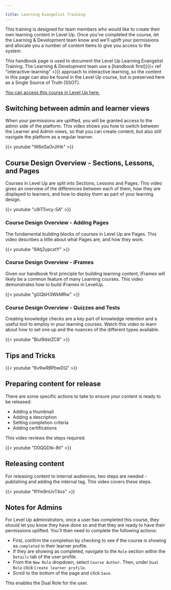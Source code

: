 ```yaml
---

title: Learning Evangelist Training
---
```


This training is designed for team members who would like to create their own learning content in Level Up. Once you've completed the course, let the Learning & Development team know and we'll uplift your permissions and allocate you a number of content items to give you access to the system.

This handbook page is used to document the Level Up Learning Evangelist Training. The Learning & Development team use a [handbook first]({{< ref "interactive-learning" >}}) approach to interactive learning, so the content in this page can also be found in the Level Up course, but is preserved here as a Single Source of Truth (SSOT).

[You can access this course in Level Up here.](https://levelup.gitlab.com/access/saml/login/internal-team-members?returnTo=https://levelup.gitlab.com/learn/course/learning-evangelist-training)

## Switching between admin and learner views

When your permissions are uplifted, you will be granted access to the admin side of the platform. This video shows you how to switch between the Learner and Admin views, so that you can create content, but also still navigate the platform as a regular learner.

{{< youtube "W6eSaOrJIHk" >}}

## Course Design Overview - Sections, Lessons, and Pages

Courses in Level Up are split into Sections, Lessons and Pages. This video gives an overview of the differences between each of them, how they are displayed to learners, and how to deploy them as part of your learning design.

{{< youtube "u9iT5vcy-SA" >}}

### Course Design Overview - Adding Pages

The fundamental building blocks of courses in Level Up are Pages. This video describes a little about what Pages are, and how they work.

{{< youtube "8Atj2ypcstY" >}}

### Course Design Overview - iFrames

Given our handbook first principle for building learning content, iFrames will likely be a common feature of many Learning courses. This video demonstrates how to build iFrames in LevelUp.

{{< youtube "gGQbH3WkMRw" >}}

### Course Design Overview - Quizzes and Tests

Creating knowledge checks are a key part of knowledge retention and a useful tool to employ in your learning courses. Watch this video to learn about how to set one up and the nuances of the different types available.

{{< youtube "Biul9dstZC8" >}}

## Tips and Tricks

{{< youtube "6v9wRBPbwDQ" >}}

## Preparing content for release

There are some specific actions to take to ensure your content is ready to be released:

- Adding a thumbnail
- Adding a description
- Setting completion criteria
- Adding certifications

This video reviews the steps required.

{{< youtube "D0QGDtk-8tI" >}}

## Releasing content

For releasing content to internal audiences, two steps are needed - publishing and adding the internal tag. This video covers these steps.

{{< youtube "RYm9nUvT4xs" >}}

## Notes for Admins

For Level Up administrators, once a user has completed this course, they should let you know they have done so and that they are ready to have their permissions uplifted. You'll then need to complete the following actions:

- First, confirm the completion by checking to see if the course is showing as `completed` in their learner profile.
- If they are showing as completed, navigate to the `Role` section within the `Details` tab of the user profile.
- From the `New Role` dropdown, select `Course Author`. Then, under `Dual Role` click `Create learner profile`.
- Scroll to the bottom of the page and click `Save`.

This enables the Dual Role for the user.
